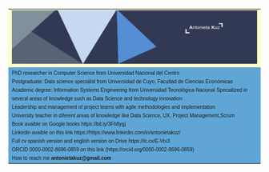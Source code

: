 
<table 
      
<tr>
   <td bgcolor="#ffffcc">
<font size=1 face="verdana, arial, helvetica">
   <img src="assets/banner 4.jpg">
</font>
   </td>
</tr>
<tr>
    <td bgcolor="#5FA6D7">
   <font face="verdana, arial, helvetica" size=1>
      PhD researcher in Computer Science from Universidad Nacional del Centro
        <br>Postgraduate: Data science specialist from Universidad de Cuyo, Facultad de Ciencias Económicas</br>
      Academic degree: Information Systems Engineering from Universidad Tecnológica Nacional
      Specialized in several areas of knowledge such as Data Science and technology innovation
      <br>Leadership and management of project teams with agile methodologies and implementation</br>
      University teacher in diferent areas of knowledge like  Data Science, UX, Project Management,Scrum
      <br>Book avaible on Google books https://bit.ly/3Fh8ygj </br>
      Linkedin avaible on this link https://https://www.linkedin.com/in/antonietakuz/
      <br>Full cv spanish version and english version on Drive https://lc.cx/E-Vtx3 </br>
      ORCID 0000-0002-8696-0859 on this link (https://orcid.org/0000-0002-8696-0859)
      <br>How to reach me <strong> antonietakuz@gmail.com</strong> </br>
   </font>
   </td>

</tr>
</table>





